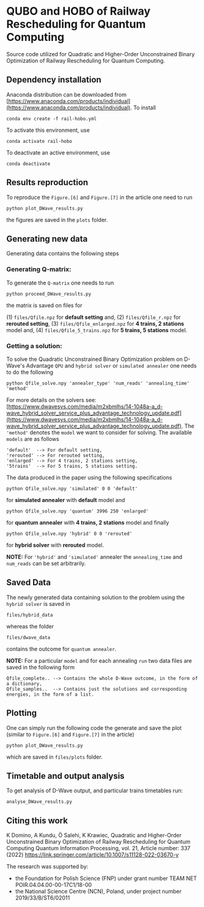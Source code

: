 # QUBO and HOBO of Railway Rescheduling for Quantum Computing

Source code utilized for Quadratic and Higher-Order Unconstrained Binary Optimization of Railway Rescheduling for Quantum Computing.

## Dependency installation

Anaconda distribution can be downloaded from [https://www.anaconda.com/products/individual](https://www.anaconda.com/products/individual). To install

```
conda env create -f rail-hobo.yml
```

To activate this environment, use
```
conda activate rail-hobo
```
To deactivate an active environment, use
```
conda deactivate
```

## Results reproduction

To reproduce the `Figure.[6]` and `Figure.[7]` in the article one need to run

```
python plot_DWave_results.py
```
the figures are saved in the `plots` folder.

## Generating new data

Generating data contains the following steps

### Generating Q-matrix:
To generate the `Q-matrix` one needs to run

```
python proceed_DWave_results.py
```

the matrix is saved on files for


(1) `files/Qfile.npz` for **default setting** and,
(2) `files/Qfile_r.npz` for **rerouted setting**,
(3) `files/Qfile_enlarged.npz` for **4 trains, 2 stations** model and,
(4) `files/Qfile_5_trains.npz` for **5 trains, 5 stations** model.

### Getting a solution:

To solve the Quadratic Unconstrained Binary Optimization problem on D-Wave's Advantage `QPU` and `hybrid solver` or `simulated annealer` one needs to do the following

```
python Qfile_solve.npy 'annealer_type' 'num_reads' 'annealing_time' 'method'
```

For more details on the solvers see: [https://www.dwavesys.com/media/m2xbmlhs/14-1048a-a_d-wave_hybrid_solver_service_plus_advantage_technology_update.pdf](https://www.dwavesys.com/media/m2xbmlhs/14-1048a-a_d-wave_hybrid_solver_service_plus_advantage_technology_update.pdf).
The `'method'` denotes the `model` we want to consider for solving. The available `models` are as follows

```
'default'  --> For default setting,
'rerouted' --> For rerouted setting,
'enlarged' --> For 4 trains, 2 stations setting,
'5trains'  --> For 5 trains, 5 stations setting.
```

The data produced in the paper using the following specifications


```
python Qfile_solve.npy 'simulated' 0 0 'default'
```
for **simulated annealer** with **default** model and

```
python Qfile_solve.npy 'quantum' 3996 250 'enlarged'
```
for **quantum annealer** with **4 trains, 2 stations** model and finally

```
python Qfile_solve.npy 'hybrid' 0 0 'rerouted'
```
for **hybrid solver** with **rerouted** model.

**NOTE:** For `'hybrid'` and `'simulated'` annealer the `annealing_time` and `num_reads` can be set arbitrarily.

## Saved Data

The newly generated data containing solution to the problem using the `hybrid solver` is saved in

```
files/hybrid_data
```
whereas the folder

```
files/dwave_data
```
contains the outcome for `quantum annealer`.

**NOTE:** For a particular `model` and for each annealing `run` two data files are saved in the following form

```
Qfile_complete.. --> Contains the whole D-Wave outcome, in the form of a dictionary,
Qfile_samples..  --> Contains just the solutions and corresponding energies, in the form of a list.
```

## Plotting

One can simply run the following code the generate and save the plot (similar to `Figure.[6]` and `Figure.[7]` in the article)

```
python plot_DWave_results.py
```

which are saved in `files/plots` folder.


## Timetable and output analysis

To get analysis of D-Wave output, and particular trains timetables run:

```
analyse_DWave_results.py
```

## Citing this work

K Domino, A Kundu, Ö Salehi, K Krawiec, Quadratic and Higher-Order Unconstrained Binary Optimization of Railway Rescheduling for Quantum Computing
Quantum Information Processing, vol. 21, Article number: 337 (2022) https://link.springer.com/article/10.1007/s11128-022-03670-y

The research was supported by:
- the Foundation for Polish Science (FNP) under grant number TEAM NET POIR.04.04.00-00-17C1/18-00
- the National Science Centre (NCN), Poland, under project number 2019/33/B/ST6/02011
